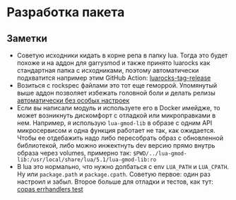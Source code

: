 # Разработка пакета

## Заметки

- Советую исходники кидать в корне репа в папку lua. Тогда это будет похоже и на аддон для garrysmod и также принято luarocks как стандартная папка с исходниками, поэтому автоматически подхватится например этим GitHub Action: [luarocks-tag-release](https://github.com/nvim-neorocks/luarocks-tag-release/)
- Возиться с rockspec файлами это тот еще геморрой. Упомянутый выше аддон позволяет избежать головной боли и делать релизы [автоматически без особых настроек](https://github.com/TRIGONIM/lua-express/blob/main/.github/workflows/luarocks-release.yml)
- Если вы написали модуль и используете его в Docker имейдже, то может возникнуть дискомфорт с отладкой или микроправками в нем. Например, я использую `lua-gmod-lib` в образе с одним API микросервисом и одна функция работает не так, как ожидается. Чтобы ее отдебажить надо либо пересобрать образ с обновленной библиотекой, либо можно инжектнуть dev версию прямо внутрь образа через volumes, примерно так: `$PWD/../lua-gmod-lib:/usr/local/share/lua/5.1/lua-gmod-lib:ro`
- В lua это нормально, что нужно долбаться с env `LUA_PATH` и `LUA_CPATH`. Ну или `package.path` и `package.cpath`. Советую первое: один раз настроил и забыл. Второе больше для отладки и тестов, как тут: [copas errhandlers test](https://github.com/lunarmodules/copas/blob/c262fadecab29ca8670b8a1cf1550508202fadec/tests/errhandlers.lua#L6)
